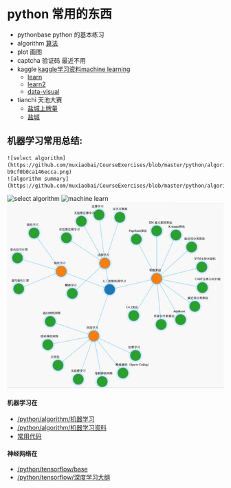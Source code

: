 # python 常用的东西

- pythonbase  python 的基本练习
- algorithm [算法](https://github.com/muxiaobai/CourseExercises/tree/master/python/algorithm)
- plot 画图
- captcha 验证码 最近不用
- kaggle [kaggle学习资料machine learning](https://www.kaggle.com/learn)
	- [learn](https://github.com/muxiaobai/CourseExercises/tree/master/python/kaggle/learn)
	- [learn2](https://github.com/muxiaobai/CourseExercises/tree/master/python/kaggle/learn2)
	- [data-visual](https://github.com/muxiaobai/CourseExercises/tree/master/python/kaggle/data-visual)
- tianchi 天池大赛 
	- [盐城上牌量](https://github.com/muxiaobai/CourseExercises/tree/master/python/tianchi/20180201yancheng)
	- [盐城](https://github.com/muxiaobai/CourseExercises/tree/master/python/tianchi/20180202yancheng2)

## 机器学习常用总结:
```
![select algorithm](https://github.com/muxiaobai/CourseExercises/blob/master/python/algorithm/1667471-b9cf0b0ca146ecca.png)
![algorithm summary](https://github.com/muxiaobai/CourseExercises/blob/master/python/algorithm/ml_conceptml_algorithms.png)
```

![select algorithm](http://7xo0y8.com1.z0.glb.clouddn.com/ml_conceptsklearn_ml_cheat_sheet.png)
![machine learn](http://7xo0y8.com1.z0.glb.clouddn.com/ml_conceptml_algorithms.png)
![machine learn](https://github.com/muxiaobai/CourseExercises/blob/master/python/algorithm/v2-6f5d062a88838978ff180eaf2fc57543_hd.jpg)



#### 机器学习在 
- [/python/algorithm/机器学习](https://github.com/muxiaobai/CourseExercises/blob/master/python/algorithm/%E6%9C%BA%E5%99%A8%E5%AD%A6%E4%B9%A0.txt)
- [/python/algorithm/机器学习资料](https://github.com/muxiaobai/CourseExercises/blob/master/python/algorithm/%E6%9C%BA%E5%99%A8%E5%AD%A6%E4%B9%A0%E8%B5%84%E6%96%99.txt)
- [常用代码](https://github.com/muxiaobai/CourseExercises/blob/master/python/algorithm/machinelearn/unit.py)

#### 神经网络在
- [/python/tensorflow/base](https://github.com/muxiaobai/CourseExercises/blob/master/python/tensorflow/base.txt)
- [/python/tensorflow/深度学习大纲](https://github.com/muxiaobai/CourseExercises/blob/master/python/tensorflow/%E6%B7%B1%E5%BA%A6%E5%AD%A6%E4%B9%A0%E5%A4%A7%E7%BA%B2.txt)
